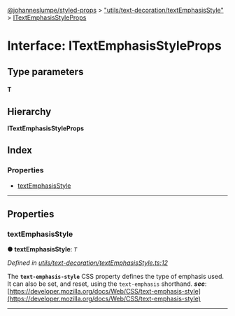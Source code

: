 [@johanneslumpe/styled-props](../README.md) > ["utils/text-decoration/textEmphasisStyle"](../modules/_utils_text_decoration_textemphasisstyle_.md) > [ITextEmphasisStyleProps](../interfaces/_utils_text_decoration_textemphasisstyle_.itextemphasisstyleprops.md)

# Interface: ITextEmphasisStyleProps

## Type parameters
#### T 
## Hierarchy

**ITextEmphasisStyleProps**

## Index

### Properties

* [textEmphasisStyle](_utils_text_decoration_textemphasisstyle_.itextemphasisstyleprops.md#textemphasisstyle)

---

## Properties

<a id="textemphasisstyle"></a>

###  textEmphasisStyle

**● textEmphasisStyle**: *`T`*

*Defined in [utils/text-decoration/textEmphasisStyle.ts:12](https://github.com/johanneslumpe/styled-props/blob/3abf398/src/utils/text-decoration/textEmphasisStyle.ts#L12)*

The **`text-emphasis-style`** CSS property defines the type of emphasis used. It can also be set, and reset, using the `text-emphasis` shorthand.
*__see__*: [https://developer.mozilla.org/docs/Web/CSS/text-emphasis-style](https://developer.mozilla.org/docs/Web/CSS/text-emphasis-style)

___

